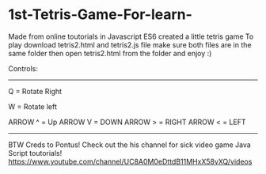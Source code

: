 # 1st-Tetris-Game-For-learn-
Made from online toutorials in Javascript ES6 created a little tetris game 
To play download tetris2.html and tetris2.js file make sure both files are in the same folder then open tetris2.html from the folder
and enjoy :)

Controls:
*********************************** 
 Q = Rotate Right

W = Rotate left

ARROW ^ = Up
ARROW V = DOWN
ARROW > = RIGHT
ARROW < = LEFT 

*************************************
BTW Creds to Pontus!
Check out the his channel for sick video game Java Script toutorials!
https://www.youtube.com/channel/UC8A0M0eDttdB11MHxX58vXQ/videos
